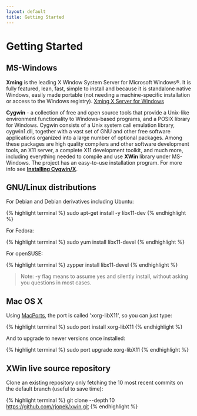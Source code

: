 ```yaml
---
layout: default
title: Getting Started
---
```


# Getting Started

## MS-Windows

**Xming** is the leading X Window System Server for Microsoft Windows®. It is fully featured, lean, fast, simple to install and because it is standalone native Windows, easily made portable (not needing a machine-specific installation or access to the Windows registry). [Xming X Server for Windows](https://sourceforge.net/projects/xming/files/Xming/6.9.0.31/)


**Cygwin** - a collection of free and open source tools that provide a Unix-like environment functionality to Windows-based programs, and a POSIX library for Windows. Cygwin consists of a Unix system call emulation library, cygwin1.dll, together with a vast set of GNU and other free software applications organized into a large number of optional packages. Among these packages are high quality compilers and other software development tools, an X11 server, a complete X11 development toolkit, and much more, including everything needed to compile and use **XWin** library under MS-Windows. The project has an easy-to-use installation program. For more info see [**Installing Cygwin/X**](https://x.cygwin.com/docs/ug/cygwin-x-ug.html).

## GNU/Linux distributions

For Debian and Debian derivatives including Ubuntu:

{% highlight terminal %}
sudo apt-get install -y libx11-dev
{% endhighlight %}

For Fedora:

{% highlight terminal %}
sudo yum install libx11-devel
{% endhighlight %}

For openSUSE:

{% highlight terminal %}
zypper install libx11-devel
{% endhighlight %}

> Note: -y flag means to assume yes and silently install, without asking you questions in most cases.

## Mac OS X

Using [MacPorts](https://www.macports.org/), the port is called 'xorg-libX11', so you can just type:

{% highlight terminal %}
sudo port install xorg-libX11
{% endhighlight %}

And to upgrade to newer versions once installed:

{% highlight terminal %}
sudo port upgrade xorg-libX11
{% endhighlight %}

## XWin live source repository

Clone an existing repository only fetching the 10 most recent commits on the default branch (useful to save time):

{% highlight terminal %}
git clone --depth 10 https://github.com/rjopek/xwin.git
{% endhighlight %}
